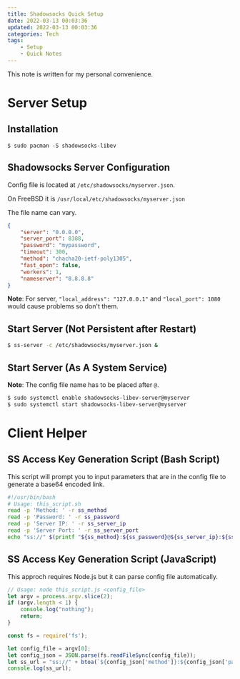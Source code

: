 ```yaml
---
title: Shadowsocks Quick Setup
date: 2022-03-13 00:03:36
updated: 2022-03-13 00:03:36
categories: Tech
tags: 
    - Setup
    - Quick Notes
---
```


This note is written for my personal convenience.

# Server Setup

## Installation

```
$ sudo pacman -S shadowsocks-libev
```

## Shadowsocks Server Configuration

Config file is located at `/etc/shadowsocks/myserver.json`.

On FreeBSD it is `/usr/local/etc/shadowsocks/myserver.json`

The file name can vary.

```json
{
    "server": "0.0.0.0",
    "server_port": 8388,
    "password": "mypassword",
    "timeout": 300,
    "method": "chacha20-ietf-poly1305",
    "fast_open": false,
    "workers": 1,
    "nameserver": "8.8.8.8"
}
```

**Note**: For server, `"local_address": "127.0.0.1"` and `"local_port": 1080` would cause problems so don't them.

## Start Server (Not Persistent after Restart)

```bash
$ ss-server -c /etc/shadowsocks/myserver.json &
```

## Start Server (As A System Service)

**Note**: The config file name has to be placed after `@`.

```bash
$ sudo systemctl enable shadowsocks-libev-server@myserver
$ sudo systemctl start shadowsocks-libev-server@myserver
```

# Client Helper

## SS Access Key Generation Script (Bash Script)

This script will prompt you to input parameters that are in the config file to generate a base64 encoded link.

```bash
#!/usr/bin/bash
# Usage: this_script.sh
read -p 'Method: ' -r ss_method
read -p 'Password: ' -r ss_password
read -p 'Server IP: ' -r ss_server_ip
read -p 'Server Port: ' -r ss_server_port
echo "ss://" $(printf "${ss_method}:${ss_password}@${ss_server_ip}:${ss_server_port}" | base64)
```

## SS Access Key Generation Script (JavaScript)

This approch requires Node.js but it can parse config file automatically.

```javascript
// Usage: node this_script.js <config_file>
let argv = process.argv.slice(2);
if (argv.length < 1) {
    console.log("nothing");
    return;
}

const fs = require('fs');

let config_file = argv[0];
let config_json = JSON.parse(fs.readFileSync(config_file));
let ss_url = "ss://" + btoa(`${config_json['method']}:${config_json['password']}@${config_json['server'][0]}:${config_json['server_port']}`);
console.log(ss_url);
```

